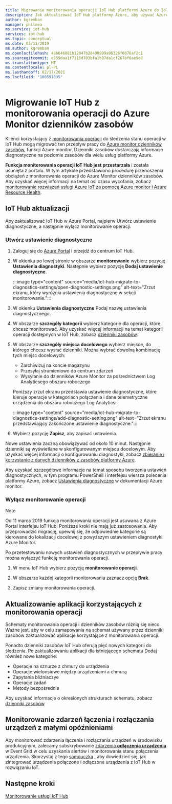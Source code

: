 ```yaml
---
title: Migrowanie monitorowania operacji IoT Hub platformy Azure do IoT Hub dzienników zasobów w Azure Monitor | Microsoft Docs
description: Jak aktualizować IoT Hub platformy Azure, aby używać Azure Monitor zamiast monitorowania operacji do monitorowania stanu operacji w centrum IoT w czasie rzeczywistym.
author: kgremban
manager: philmea
ms.service: iot-hub
services: iot-hub
ms.topic: conceptual
ms.date: 03/11/2019
ms.author: kgremban
ms.openlocfilehash: 48b646881b12047b28490999a96326f6076af2c1
ms.sourcegitcommit: e559daa1f7115d703bfa1b87da1cf267bf6ae9e8
ms.translationtype: MT
ms.contentlocale: pl-PL
ms.lasthandoff: 02/17/2021
ms.locfileid: "100591835"
---
```

# <a name="migrate-your-iot-hub-from-operations-monitoring-to-azure-monitor-resource-logs"></a>Migrowanie IoT Hub z monitorowania operacji do Azure Monitor dzienników zasobów

Klienci korzystający z [monitorowania operacji](iot-hub-operations-monitoring.md) do śledzenia stanu operacji w IoT Hub mogą migrować ten przepływ pracy do [Azure monitor dzienników zasobów](../azure-monitor/essentials/platform-logs-overview.md), funkcji Azure monitor. Dzienniki zasobów dostarczają informacje diagnostyczne na poziomie zasobów dla wielu usług platformy Azure.

**Funkcja monitorowania operacji IoT Hub jest przestarzała** i została usunięta z portalu. W tym artykule przedstawiono procedurę przenoszenia obciążeń z monitorowania operacji do Azure Monitor dzienników zasobów. Aby uzyskać więcej informacji na temat osi czasu wycofania, zobacz [monitorowanie rozwiązań usługi Azure IoT za pomocą Azure monitor i Azure Resource Health](https://azure.microsoft.com/blog/monitor-your-azure-iot-solutions-with-azure-monitor-and-azure-resource-health/).

## <a name="update-iot-hub"></a>IoT Hub aktualizacji

Aby zaktualizować IoT Hub w Azure Portal, najpierw Utwórz ustawienie diagnostyczne, a następnie wyłącz monitorowanie operacji.  

### <a name="create-a--diagnostic-setting"></a>Utwórz ustawienie diagnostyczne

1. Zaloguj się do [Azure Portal](https://portal.azure.com) i przejdź do centrum IoT Hub.

1. W okienku po lewej stronie w obszarze **monitorowanie** wybierz pozycję **Ustawienia diagnostyki**. Następnie wybierz pozycję **Dodaj ustawienie diagnostyczne**.

   :::image type="content" source="media/iot-hub-migrate-to-diagnostics-settings/open-diagnostic-settings.png" alt-text="Zrzut ekranu, który wyróżnia ustawienia diagnostyczne w sekcji monitorowanie.":::

1. W okienku **Ustawienia diagnostyczne** Podaj nazwę ustawienia diagnostycznego.

1. W obszarze **szczegóły kategorii** wybierz kategorie dla operacji, które chcesz monitorować. Aby uzyskać więcej informacji na temat kategorii operacji dostępnych w IoT Hub, zobacz [dzienniki zasobów](monitor-iot-hub-reference.md#resource-logs).

1. W obszarze **szczegóły miejsca docelowego** wybierz miejsce, do którego chcesz wysłać dzienniki. Można wybrać dowolną kombinację tych miejsc docelowych:

   * Zarchiwizuj na koncie magazynu
   * Przesyłaj strumieniowo do centrum zdarzeń
   * Wysyłanie do dzienników Azure Monitor za pośrednictwem Log Analyticsego obszaru roboczego

   Poniższy zrzut ekranu przedstawia ustawienie diagnostyczne, które kieruje operacje w kategoriach połączenia i dane telemetryczne urządzenia do obszaru roboczego Log Analytics:

   :::image type="content" source="media/iot-hub-migrate-to-diagnostics-settings/add-diagnostic-setting.png" alt-text="Zrzut ekranu przedstawiający zakończone ustawienie diagnostyczne.":::

1. Wybierz pozycję **Zapisz**, aby zapisać ustawienia.

Nowe ustawienia zaczną obowiązywać od około 10 minut. Następnie dzienniki są wyświetlane w skonfigurowanym miejscu docelowym. Aby uzyskać więcej informacji o konfigurowaniu diagnostyki, zobacz [zbieranie i korzystanie z danych dzienników z zasobów platformy Azure](../azure-monitor/essentials/platform-logs-overview.md).

Aby uzyskać szczegółowe informacje na temat sposobu tworzenia ustawień diagnostycznych, w tym programu PowerShell i interfejsu wiersza polecenia platformy Azure, zobacz [Ustawienia diagnostyczne](../azure-monitor/essentials/diagnostic-settings.md) w dokumentacji Azure monitor.

### <a name="turn-off-operations-monitoring"></a>Wyłącz monitorowanie operacji

> [!NOTE]
> Od 11 marca 2019 funkcja monitorowania operacji jest usuwana z Azure Portal interfejsu IoT Hub. Poniższe kroki nie mają już zastosowania. Aby przeprowadzić migrację, upewnij się, że odpowiednie kategorie są kierowane do lokalizacji docelowej z powyższym ustawieniem diagnostyki Azure Monitor.

Po przetestowaniu nowych ustawień diagnostycznych w przepływie pracy można wyłączyć funkcję monitorowania operacji. 

1. W menu IoT Hub wybierz pozycję **monitorowanie operacji**.

2. W obszarze każdej kategorii monitorowania zaznacz opcję **Brak**.

3. Zapisz zmiany monitorowania operacji.

## <a name="update-applications-that-use-operations-monitoring"></a>Aktualizowanie aplikacji korzystających z monitorowania operacji

Schematy monitorowania operacji i dzienników zasobów różnią się nieco. Ważne jest, aby w celu zamapowania na schemat używany przez dzienniki zasobów zaktualizować aplikacje korzystające z monitorowania operacji.

Ponadto dzienniki zasobów IoT Hub oferują pięć nowych kategorii do śledzenia. Po zaktualizowaniu aplikacji dla istniejącego schematu Dodaj również nowe kategorie:

* Operacje na sznurze z chmury do urządzenia
* Operacje wieloosiowe między urządzeniami a chmurą
* Zapytania bliźniaczye
* Operacje zadań
* Metody bezpośrednie

Aby uzyskać informacje o określonych strukturach schematu, zobacz [dzienniki zasobów](monitor-iot-hub-reference.md#resource-logs).

## <a name="monitoring-device-connect-and-disconnect-events-with-low-latency"></a>Monitorowanie zdarzeń łączenia i rozłączania urządzeń z małymi opóźnieniami

Aby monitorować zdarzenia łączenia i rozłączania urządzeń w środowisku produkcyjnym, zalecamy subskrybowanie [zdarzenia **odłączenia urządzenia**](iot-hub-event-grid.md#event-types) w Event Grid w celu uzyskania alertów i monitorowania stanu połączenia urządzenia. Skorzystaj z tego [samouczka](iot-hub-how-to-order-connection-state-events.md) , aby dowiedzieć się, jak zintegrować urządzenia połączone i odłączone urządzenia z IoT Hub w rozwiązaniu IoT.

## <a name="next-steps"></a>Następne kroki

[Monitorowanie usługi IoT Hub](monitor-iot-hub.md)